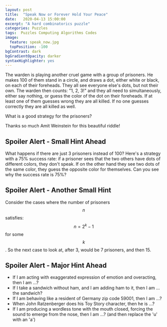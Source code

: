 ```yaml
---
layout: post
title:  "Speak Now or Forever Hold Your Peace"
date:   2020-04-13 15:00:00
excerpt: "A hard combinatorics puzzle"
categories: Puzzles
tags:  Puzzles Computing Algorithms Codes
image:
  feature: speak_now.jpg
  topPosition: -100
bgContrast: dark
bgGradientOpacity: darker
syntaxHighlighter: yes
---
```

The warden is playing another cruel game with a group of prisoners. He makes 100 of them stand in a circle, and draws a dot, either white or black, on each of their foreheads. They all see everyone else's dots, but not their own. The warden then counts: "1, 2, 3!" and they all need to simultaneously, either say nothing, or guess the color of the dot on their foreheads. If at least one of them guesses wrong they are all killed. If no one guesses correctly they are all killed as well.

What is a good strategy for the prisoners?

Thanks so much Amit Weinstein for this beautiful riddle!

## Spoiler Alert - Small Hint Ahead

What happens if there are just 3 prisoners instead of 100?
Here's a strategy with a 75% success rate: if a prisoner sees that the two others have dots of different colors, they don't speak. If on the other hand they see two dots of the same color, they guess the opposite color for themselves. Can you see why the success rate is 75%?

## Spoiler Alert - Another Small Hint

Consider the cases where the number of prisoners $$n$$ satisfies: $$n = 2^{k} - 1$$ for some $$k$$. So the next case to look at, after 3, would be 7 prisoners, and then 15.

## Spoiler Alert - Major Hint Ahead

* If I am acting with exaggerated expression of emotion and overacting, then I am ...?
* If I take a sandwich without ham, and I am adding ham to it, then I am ... the sandwich?
* If I am behaving like a resident of Germany zip code 59001, then I am ...?
* When John Ratzenberger does his Toy Story character, then he is ...?
* If I am producing a wordless tone with the mouth closed, forcing the sound to emerge from the nose, then I am ...? (and then replace the 'u' with an 'a')
